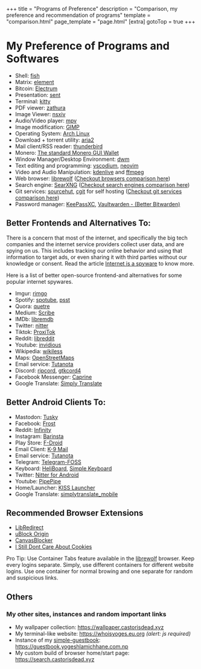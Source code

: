 +++
title = "Programs of Preference"
description = "Comparison, my preference and recommendation of programs"
template = "comparison.html"
page_template = "page.html"
[extra]
gotoTop = true
+++

# My Preference of Programs and Softwares

- Shell: [fish](https://github.com/fish-shell/fish-shell)
- Matrix: [element](https://element.io)
- Bitcoin: [Electrum](https://electrum.org)
- Presentation: [sent](https://tools.suckless.org/sent)
- Terminal: [kitty](https://github.com/kovidgoyal/kitty)
- PDF viewer: [zathura](https://pwmt.org/projects/zathura)
- Image Viewer: [nsxiv](https://github.com/nsxiv/nsxiv)
- Audio/Video player: [mpv](https://mpv.io)
- Image modification: [GIMP](https://www.gimp.org)
- Operating System: [Arch Linux](https://archlinux.org)
- Download + torrent utility: [aria2](https://aria2.github.io)
- Mail client/RSS reader: [thunderbird](https://www.thunderbird.net)
- Monero: [The standard Monero GUI Wallet](https://www.getmonero.org)
- Window Manager/Desktop Environment: [dwm](https://dwm.suckless.org)
- Text editing and programming: [vscodium](https://vscodium.com), [neovim](https://neovim.io)
- Video and Audio Manipulation: [kdenlive](https://kdenlive.org/en) and [ffmpeg](https://ffmpeg.org)
- Web browser: [librewolf](https://librewolf.net) ([Checkout browsers comparison here](/programs/browsers))
- Search engine: [SearXNG](https://github.com/searxng/searxng) ([Checkout search engines comparison here](/programs/search-engines "Search Engines Comparison."))
- Git services: [sourcehut](https://sr.ht), [cgit](https://git.zx2c4.com/cgit) for self hosting ([Checkout git services comparison here](/programs/git-services "Git Services Comparison"))
- Password manager: [KeePassXC](https://keepassxc.org), [Vaultwarden - (Better Bitwarden)](https://www.vaultwarden.ca/home)

## Better Frontends and Alternatives To:
There is a concern that most of the internet, and specifically the big tech companies and the internet service providers collect user data, and are spying on us. This includes tracking our online behavior and using that information to target ads, or even sharing it with third parties without our knowledge or consent. Read the article [Internet is a spyware](/blog/internet-is-a-spyware) to know more.

Here is a list of better open-source frontend-and alternatives for some popular internet spywares.

- Imgur: [rimgo](https://rimgo.codeberg.page)
- Spotify: [spotube](https://github.com/KRTirtho/spotube), [psst](https://github.com/jpochyla/psst)
- Quora: [quetre](https://github.com/zyachel/quetre)
- Medium: [Scribe](https://sr.ht/~edwardloveall/Scribe)
- IMDb: [libremdb](https://github.com/zyachel/libremdb)
- Twitter: [nitter](https://github.com/zedeus/nitter/wiki/Instances)
- Tiktok: [ProxiTok](https://github.com/pablouser1/ProxiTok/wiki/Public-instances)
- Reddit: [libreddit](https://github.com/libreddit/libreddit-instances/blob/master/instances.md)
- Youtube: [invidious](https://docs.invidious.io/instances)
- Wikipedia: [wikiless](https://wikiless.org)
- Maps: [OpenStreetMaps](https://www.openstreetmap.org)
- Email service: [Tutanota](https://github.com/tutao/tutanota)
- Discord: [ripcord](https://cancel.fm/ripcord), [gtkcord4](https://github.com/diamondburned/gtkcord4)
- Facebook Messenger: [Caprine](https://github.com/sindresorhus/caprine)
- Google Translate: [Simply Translate](https://simplytranslate.org)

## Better Android Clients To:

- Mastodon: [Tusky](https://github.com/tuskyapp/Tusky)
- Facebook: [Frost](https://github.com/AllanWang/Frost-for-Facebook)
- Reddit: [Infinity](https://github.com/Docile-Alligator/Infinity-For-Reddit)
- Instagram: [Barinsta](https://f-droid.org/en/packages/me.austinhuang.instagrabber)
- Play Store: [F-Droid](https://f-droid.org/en/packages/org.fdroid.fdroid)
- Email Client: [K-9 Mail](https://github.com/thundernest/k-9)
- Email service: [Tutanota](https://github.com/tutao/tutanota)
- Telegram: [Telegram-FOSS](https://github.com/Telegram-FOSS-Team/Telegram-FOSS)
- Keyboard: [HeliBoard](https://github.com/Helium314/HeliBoard), [Simple Keyboard](https://github.com/rkkr/simple-keyboard)
- Twitter: [Nitter for Android](https://gitlab.com/Plexer0/Nitter-Android)
- Youtube: [PipePipe](https://github.com/InfinityLoop1308/PipePipe)
- Home/Launcher: [KISS Launcher](https://github.com/Neamar/KISS)
- Google Translate: [simplytranslate_mobile](https://github.com/ManeraKai/simplytranslate_mobile)

## Recommended Browser Extensions

- [LibRedirect](https://codeberg.org/LibRedirect/libredirect)
- [uBlock Origin](https://github.com/gorhill/uBlock)
- [CanvasBlocker](https://github.com/kkapsner/CanvasBlocker)
- [I Still Dont Care About Cookies](https://github.com/OhMyGuus/I-Still-Dont-Care-About-Cookies)

Pro Tip: Use Container Tabs feature available in the [librewolf](https://librewolf.net) browser. Keep every logins separate. Simply, use different containers for different website logins. Use one container for normal browing and one separate for random and suspicious links.

## Others

### My other sites, instances and random important links

- My wallpaper collection: <https://wallpaper.castorisdead.xyz>
- My terminal-like website: <https://whoisyoges.eu.org> *(alert: js required)*
- Instance of my [simple-guestbook](https://github.com/whoisyoges/simple-guestbook): <https://guestbook.yogeshlamichhane.com.np>
- My custom build of browser home/start page: <https://search.castorisdead.xyz>

